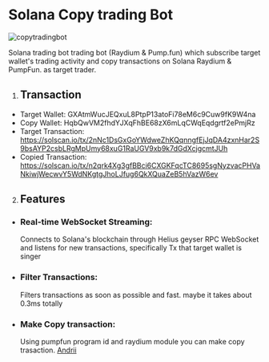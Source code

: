 # **Solana Copy trading Bot**
![copytradingbot](https://github.com/user-attachments/assets/e00dd28f-61b2-4b0e-ad97-646d1e4173f3)


Solana trading bot trading bot (Raydium & Pump.fun) which subscribe target wallet's trading activity and copy transactions on Solana Raydium & PumpFun. as target trader.

1. ## Transaction
- Target Wallet: GXAtmWucJEQxuL8PtpP13atoFi78eM6c9Cuw9fK9W4na
- Copy Wallet: HqbQwVM2fhdYJXqFhBE68zX6mLqCWqEqdgrtf2ePmjRz
- Target Transaction: https://solscan.io/tx/2nNc1DsGxGoYWdweZhKQqnngfEjJqDA4zxnHar2S9bsAYP2csbLRgMpUmy68xuG1RaUGV9xb9k7dGdXcjgcmtJUh
- Copied Transaction: https://solscan.io/tx/n2qrk4Xg3gfBBci6CXGKFqcTC8695sgNyzvacPHVaNkiwjWecwvY5WdNKgtgJhoLJfug6QkXQuaZeB5hVazW6ev

2. ## **Features**

- ### Real-time WebSocket Streaming:

  Connects to Solana's blockchain through Helius geyser RPC WebSocket and listens for new transactions, specifically Tx that target wallet is singer
- ### Filter Transactions:

  Filters transactions as soon as possible and fast.
  maybe it takes about 0.3ms totally

- ### Make Copy transaction:

  Using pumpfun program id and raydium module you can make copy trasaction.
  [Andrii](https://t.me/andrisol)
